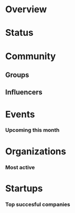 <!-- TITLE: La Paz AI -->
<!-- SUBTITLE: ECOSYSTEM -->




<div class=CityPageSpecific>

# Overview
<div class=overview>

</div>

# Status
<div class=status>

</div>

</div>

# Community

## Groups
<div class=groups>

</div>

## Influencers
<div class=influencers>

</div>

# Events
### Upcoming this month
<div class=events>


</div>

# Organizations
### Most active
<div class=organizations>


</div>

# Startups
### Top succesful companies
<div class=startups>



</div>




